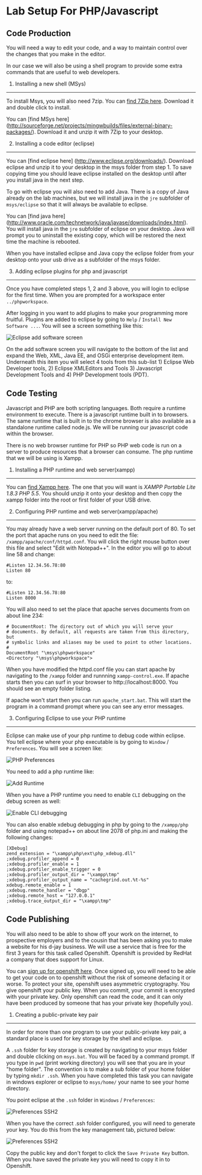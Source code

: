Lab Setup For PHP/Javascript
============================

Code Production
---------------

You will need a way to edit your code, and a way to maintain control over the changes that you make in the editor.

In our case we will also be using a shell program to provide some extra
commands that are useful to web developers.

1. Installing a new shell (MSys)
--------------------------------
To install Msys, you will also need 7zip. You can [find 7Zip here](http://portableapps.com/apps/utilities/7-zip_portable). Download it and double click to install.
	
You can [find MSys here]
(http://sourceforge.net/projects/mingwbuilds/files/external-binary-packages/).
Download it and unzip it with 7Zip to your desktop.

2. Installing a code editor (eclipse)
------------------------------------- 

You can [find eclipse here] (http://www.eclipse.org/downloads/). Download
eclipse and unzip it to your desktop in the msys folder from step 1. To save
copying time you should leave eclipse installed on the desktop until after you
install java in the next step.
	
To go with eclipse you will also need to add Java. There is a copy of Java
already on the lab machines, but we will install java in the `jre` subfolder of
`msys/eclipse` so that it will always be available to eclipse.
	
You can [find java here]
(http://www.oracle.com/technetwork/java/javase/downloads/index.html). You will
install java in the `jre` subfolder of eclipse on your desktop. Java will prompt
you to uninstall the existing copy, which will be restored the next time the
machine is rebooted.

	  
When you have installed eclipse and Java copy the eclipse folder from your desktop onto your usb drive as a subfolder of the msys folder.

3. Adding eclipse plugins for php and javascript
------------------------------------------------

Once you have completed steps 1, 2 and 3 above, you will login to eclipse for the first time. When you are prompted for a workspace enter `../phpworkspace`. 

After logging in you want to add plugins to make your programming more fruitful. Plugins are added to eclipse by going to `Help` / `Install New Software ...`. You will see a screen something like this:

![Eclipse add software screen](images/InstallNewSoftware.png "Eclipse Screen")

On the add software screen you will navigate to the bottom of the list and expand the Web, XML, Java EE, and OSGi enterprise development item. Underneath this item you will select 4 tools from this sub-list 1) Eclipse Web Developer tools, 2) Eclipse XMLEditors and Tools 3) Javascript Development Tools and 4) PHP Development tools (PDT).

Code Testing
------------

Javascript and PHP are both scripting languages. Both require a runtime environment to execute. There is a javascript runtime built in to browsers. The same runtime that is built in to the chrome browser is also available as a standalone runtime called node.js. We will be running our javascript code within the browser.

There is no web browser runtime for PHP so PHP web code is run on a server to produce resources that a browser can consume. The php runtime that we will be using is Xampp.

1. Installing a PHP runtime and web server(xampp)
-------------------------------------------------

You can [find Xampp here](http://www.apachefriends.org/en/xampp-windows.html). The one that you will want is _XAMPP Portable Lite 1.8.3 PHP 5.5_. You should unzip it onto your desktop and then copy the xampp folder into the root or first folder of your USB drive.

2. Configuring PHP runtime and web server(xampp/apache)
-------------------------------------------------------

You may already have a web server running on the default port of 80. To set the port that apache runs on you need to edit the file: `/xampp/apache/conf/httpd.conf`. You will click the right mouse button over this file and select "Edit with Notepad++". In the editor you will go to about line 58 and change:

	#Listen 12.34.56.78:80
	Listen 80
	
to:

	#Listen 12.34.56.78:80
	Listen 8000

You will also need to set the place that apache serves documents from on about line 234:

	# DocumentRoot: The directory out of which you will serve your
	# documents. By default, all requests are taken from this directory, but
	# symbolic links and aliases may be used to point to other locations.
	#
	DocumentRoot "\msys\phpworkspace"
	<Directory "\msys\phpworkspace">
	
When you have modified the httpd.conf file you can start apache by navigating to the `/xampp` folder and runnning `xampp-control.exe`. If apache starts then you can surf in your browser to http://localhost:8000. You should see an empty folder listing.

If apache won't start then you can run `apache_start.bat`. This will start the program in a command prompt where you can see any error messages.

3. Configuring Eclipse to use your PHP runtime
----------------------------------------------

Eclipse can make use of your php runtime to debug code within eclipse. You tell eclipse where your php executable is by going to `Window` / `Preferences`. You will see a screen like:

![PHP Preferences](images/Preferences.png "PHP Preferences")

You need to add a php runtime like:

![Add Runtime](images/AddPhp.png "Add Runtime")

When you have a PHP runtime you need to enable `CLI` debugging on the debug screen as well:

![Enable CLI debugging](images/PHPDebug.png "Php debugging") 

You can also enable xdebug debugging in php by going to the `/xampp/php` folder and using notepad++ on about line 2078 of php.ini and making the following changes:

	[XDebug]
	zend_extension = "\xampp\php\ext\php_xdebug.dll"
	;xdebug.profiler_append = 0
	;xdebug.profiler_enable = 1
	;xdebug.profiler_enable_trigger = 0
	;xdebug.profiler_output_dir = "\xampp\tmp"
	;xdebug.profiler_output_name = "cachegrind.out.%t-%s"
	xdebug.remote_enable = 1
	;xdebug.remote_handler = "dbgp"
	;xdebug.remote_host = "127.0.0.1"
	;xdebug.trace_output_dir = "\xampp\tmp"

Code Publishing
---------------

You will also need to be able to show off your work on the internet, to prospective employers and to the cousin that has been asking you to make a website for his d-jay business. We will use a service that is free for the first 3 years for this task called Openshift. Openshift is provided by RedHat a company that does support for Linux.

You can [sign up for openshift here](https://www.openshift.com/). Once signed up, you will need to be able to get your code on to openshift without the risk of someone defacing it or worse. To protect your site, openshift uses asymmetric cryptography. You give openshift your public key. When you commit, your commit is encrypted with your private key. Only openshift can read the code, and it can only have been produced by someone that has your private key (hopefully you).

1) Creating a public-private key pair
-------------------------------------

In order for more than one program to use your public-private key pair, a standard place is used for key storage by the shell and eclipse.

A `.ssh` folder for key storage is created by navigating to your msys folder and double clicking on `msys.bat`. You will be faced by a command prompt. If you type in `pwd` (print working directory) you will see that you are in your "home folder". The convention is to make a sub folder of your home folder by typing `mkdir .ssh`. When you have completed this task you can navigate in windows explorer or eclipse to `msys/home/` your name to see your home directory.

You point eclipse at the `.ssh` folder in `Windows` / `Preferences`:

![Preferences SSH2](images/ssh2Preferences.png)

When you have the correct .ssh folder configured, you will need to generate your key. You do this from the key management tab, pictured below:

![Preferences SSH2](images/KeyManagement.png)

Copy the public key and don't forget to click the `Save Private Key` button. When you have saved the private key you will need to copy it in to Openshift. 

  

 	